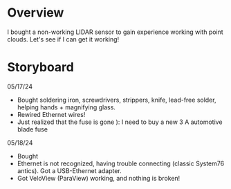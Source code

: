# Overview

I bought a non-working LIDAR sensor to gain experience working with point clouds. Let's see if I can get it working!

# Storyboard

05/17/24

 - Bought soldering iron, screwdrivers, strippers, knife, lead-free solder, helping hands + magnifying glass.
 - Rewired Ethernet wires!
 - Just realized that the fuse is gone ): I need to buy a new 3 A automotive blade fuse

05/18/24

 - Bought 
 - Ethernet is not recognized, having trouble connecting (classic System76 antics). Got a USB-Ethernet adapter.
 - Got VeloView (ParaView) working, and nothing is broken!

